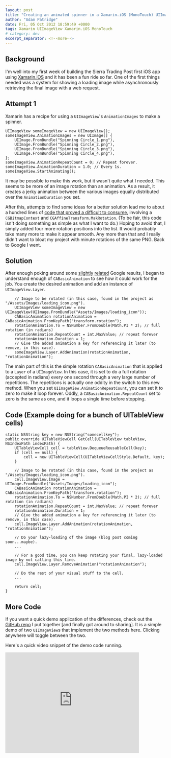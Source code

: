 ```yaml
---
layout: post
title: "Creating an animated spinner in a Xamarin.iOS (MonoTouch) UIImageView"
author: "Adam Patridge"
date: Fri, 05 Oct 2012 18:59:49 +0000
tags: Xamarin UIImageView Xamarin.iOS MonoTouch
# category: dev
excerpt_separator: <!--more-->
---
```


## Background

I'm well into my first week of building the Sierra Trading Post first iOS app using [Xamarin.iOS](http://xamar.in/r/SierraTradingPost/xamarin.com/monotouch) and it has been a fun ride so far. One of the first things needed was a system for showing a loading image while asynchronously retrieving the final image with a web request.

<!--more-->

## Attempt 1

Xamarin has a recipe for using a `UIImageView`'s `AnimationImages` to make a spinner.

    UIImageView someImageView = new UIImageView();
    someImageView.AnimationImages = new UIImage[] {
        UIImage.FromBundle("Spinning Circle_1.png"),
        UIImage.FromBundle("Spinning Circle_2.png"),
        UIImage.FromBundle("Spinning Circle_3.png"),
        UIImage.FromBundle("Spinning Circle_4.png"),
    };
    someImageView.AnimationRepeatCount = 0; // Repeat forever.
    someImageView.AnimationDuration = 1.0; // Every 1s.
    someImageView.StartAnimating();

It may be possible to make this work, but it wasn't quite what I needed. This seems to be more of an image rotation than an animation. As a result, it creates a jerky animation between the various images equally distributed over the `AnimationDuration` you set.

After this, attempts to find some ideas for a better solution lead me to about a hundred lines of [code that proved a difficult to consume](http://sabonrai.wordpress.com/2009/09/03/monotouch-sample-core-graphics-and-uiimageview/), involving a `CGBitmapContext` and `CGAffineTransform.MakRotation`. (To be fair, this code isn't doing something as simple as what I want to do.) Hoping to avoid that, I simply added four more rotation positions into the list. It would probably take many more to make it appear smooth. Any more than that and I really didn't want to bloat my project with minute rotations of the same PNG. Back to Google I went.

## Solution

After enough poking around some [slightly](http://stackoverflow.com/questions/10054693/how-to-create-smooth-image-animation) [related](http://docs.xamarin.com/ios/recipes/Animation/CoreAnimation/Create_an_Animation_Group) Google results, I began to understand enough of `CABasicAnimation` to see how it could work for the job. You create the desired animation and add an instance of `UIImageView.Layer`.

        // Image to be rotated (in this case, found in the project as "/Assets/Images/loading_icon.png").
        UIImageView someImageView = new UIImageView(UIImage.FromBundle("Assets/Images/loading_icon"));
        CABasicAnimation rotationAnimation = CABasicAnimation.FromKeyPath("transform.rotation");
        rotationAnimation.To = NSNumber.FromDouble(Math.PI * 2); // full rotation (in radians)
        rotationAnimation.RepeatCount = int.MaxValue; // repeat forever
        rotationAnimation.Duration = 1;
        // Give the added animation a key for referencing it later (to remove, in this case).
        someImageView.Layer.AddAnimation(rotationAnimation, "rotationAnimation");

The main part of this is the simple rotation `CABasicAnimation` that is applied to a `Layer` of a `UIImageView`. In this case, it is set to do a full rotation (accepted in radians) every one second through a very large number of repetitions. The repetitions is actually one oddity in the switch to this new method. When you set `UIImageView.AnimationRepeatCount`, you can set it to zero to make it loop forever. Oddly, a `CABasicAnimation.RepeatCount` set to zero is the same as one, and it loops a single time before stopping.

## Code (Example doing for a bunch of UITableView cells)

    static NSString key = new NSString("somecellkey");
    public override UITableViewCell GetCell(UITableView tableView, NSIndexPath indexPath) {
        UITableViewCell cell = tableView.DequeueReusableCell(key);
        if (cell == null) {
            cell = new UITableViewCell(UITableViewCellStyle.Default, key);
        }

        // Image to be rotated (in this case, found in the project as "/Assets/Images/loading_icon.png").
        cell.ImageView.Image = UIImage.FromBundle("Assets/Images/loading_icon");
        CABasicAnimation rotationAnimation = CABasicAnimation.FromKeyPath("transform.rotation");
        rotationAnimation.To = NSNumber.FromDouble(Math.PI * 2); // full rotation (in radians)
        rotationAnimation.RepeatCount = int.MaxValue; // repeat forever
        rotationAnimation.Duration = 1;
        // Give the added animation a key for referencing it later (to remove, in this case).
        cell.ImageView.Layer.AddAnimation(rotationAnimation, "rotationAnimation");

        // Do your lazy-loading of the image (blog post coming soon...maybe).
        ...

        // For a good time, you can keep rotating your final, lazy-loaded image by not calling this line.
        cell.ImageView.Layer.RemoveAnimation("rotationAnimation");

        // Do the rest of your visual stuff to the cell.
        ...

        return cell;
    }

## More Code

If you want a quick demo application of the differences, check out the [GitHub repo](https://github.com/patridge/SpinnningUIImageView) I put together [and finally got around to sharing]. It is a simple demo of two `UIImageView`s that implement the two methods here. Clicking anywhere will toggle between the two.

Here's a quick video snippet of the demo code running.

<iframe width="420" height="315" src="http://www.youtube.com/embed/vXp3akYh1Hk" frameborder="0" allowfullscreen></iframe>
